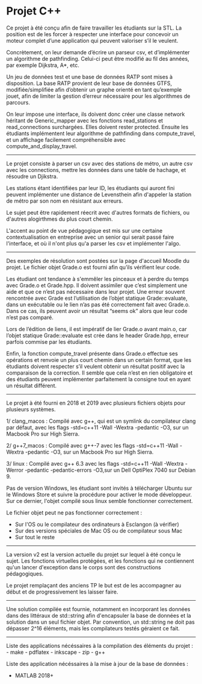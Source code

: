 # Projet C++

Ce projet à été conçu afin de faire travailler les étudiants sur la STL. La position est de les forcer à respecter une interface pour concevoir un moteur complet d’une application qui peuvent valoriser s’il le veulent.

Concrètement, on leur demande d’écrire un parseur csv, et d’implémenter un algorithme de pathfinding. Celui-ci peut être modifié au fil des années, par exemple Dijkstra, A*, etc.

Un jeu de données test et une base de données RATP sont mises à disposition. La base RATP provient de leur base de données GTFS, modifiée/simplifiée afin d’obtenir un graphe orienté en tant qu’exemple jouet, afin de limiter la gestion d’erreur nécessaire pour les algorithmes de parcours.

On leur impose une interface, ils doivent donc créer une classe network héritant de Generic_mapper avec les fonctions read_stations et read_connections surchargées. Elles doivent rester protected. Ensuite les étudiants implémentent leur algorithme de pathfinding dans compute_travel, et un affichage facilement compréhensible avec compute_and_display_travel.

<hr>

Le projet consiste à parser un csv avec des stations de métro, un autre csv avec les connections, mettre les données dans une table de hachage, et résoudre un Djikstra.

Les stations étant identifiées par leur ID, les étudiants qui auront fini peuvent implémenter une distance de Levensthein afin d'appeler la station de métro par son nom en résistant aux erreurs.

Le sujet peut être rapidement réecrit avec d'autres formats de fichiers, ou d'autres alogirthmes du plus court chemin.

L'accent au point de vue pédagogique est mis sur une certaine contextualisation en entreprise avec un senior qui serait passé faire l'interface, et où il n'ont plus qu'a parser les csv et implémenter l'algo.

<hr>

Des exemples de résolution sont postées sur la page d'accueil Moodle du projet. Le fichier objet Grade.o est fourni afin qu’ils vérifient leur code.

Les étudiant ont tendance à s'emmêler les pinceaux et à perdre du temps avec Grade.o et Grade.hpp. Il doivent assimiler que c’est simplement une aide et que ce n’est pas nécessaire dans leur projet. Une erreur souvent rencontrée avec Grade est l’utilisation de l’objet statique Grade::evaluate, dans un exécutable ou le lien n’as pas été correctement fait avec Grade.o. Dans ce cas, ils peuvent avoir un résultat “seems ok” alors que leur code n’est pas comparé.

Lors de l’édition de liens, il est impératif de lier Grade.o avant main.o, car l’objet statique Grade::evaluate est crée dans le header Grade.hpp, erreur parfois commise par les étudiants.

Enfin, la fonction compute_travel présente dans Grade.o effectue ses opérations et renvoie un plus court chemin dans un certain format, que les étudiants doivent respecter s’il veulent obtenir un résultat positif avec la comparaison de la correction. Il semble que cela n’est en rien obligatoire et des étudiants peuvent implémenter parfaitement la consigne tout en ayant un résultat différent.

<hr>

Le projet à été fourni en 2018 et 2019 avec plusieurs fichiers objets pour plusieurs systèmes.

1/ clang_macos : Compilé avec g++, qui est un symlink du compilateur clang par défaut, avec les flags -std=c++11 -Wall -Wextra -pedantic -O3, sur un Macbook Pro sur High Sierra.

2/ g++7_macos : Compilé avec g++-7 avec les flags -std=c++11 -Wall -Wextra -pedantic -O3, sur un Macbook Pro sur High Sierra.

3/ linux : Compilé avec g++ 6.3 avec les flags -std=c++11 -Wall -Wextra -Werror -pedantic -pedantic-errors -O3,sur un Dell OptiPlex 7040 sur Debian 9.

Pas de version Windows, les étudiant sont invités à télécharger Ubuntu sur le Windows Store et suivre la procédure pour activer le mode développeur. Sur ce dernier, l'objet compilé sous linux semble fonctionner correctement.

Le fichier objet peut ne pas fonctionner correctement :
 - Sur l'OS ou le compilateur des ordinateurs à Esclangon (à vérifier)
 - Sur des versions spéciales de Mac OS ou de compilateur sous Mac
 - Sur tout le reste

<hr>

La version v2 est la version actuelle du projet sur lequel à été conçu le sujet. Les fonctions virtuelles protégées, et les fonctions qui ne contiennent qu'un lancer d'exception dans le corps sont des constructions pédagogiques.

Le projet remplaçant des anciens TP le but est de les accompagner au début et de progressivement les laisser faire.

<hr>

Une solution compilée est fournie, notamment en incorporant les données dans des littéraux de std::string afin d'encapsuler la base de données et la solution dans un seul fichier objet. Par convention, un std::string ne doit pas dépasser 2^16 éléments, mais les compilateurs testés géraient ce fait.

<hr>
Liste des applications nécéssaires à la compilation des éléments du projet :
  - make
  - pdflatex
  - inkscape
  - zip
  - g++

Liste des application nécéssaires à la mise à jour de la base de données :
  - MATLAB 2018+
